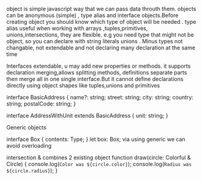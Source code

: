 object is simple javascript way that we can pass data throuth them. objects can be anonymous (simple) , type alias and interface objects.Before creating object you should know which type of object will be needed . 
type alias useful when working with arrays ,tuples,primitives, unions,intersections, they are flexible. e.g you need type that might not be object, so you can declare with string literals unions . Minus types not changable, not extendable and not declaring many declaration at the same time

Interfaces extendable, u may add new properties or methods. it supports declaration merging,allows splitting methods, definitions separate parts then merge all in one single interface.But it cannot define declarations directly using object shapes like tuples,unions and primitives

interface BasicAddress {
  name?: string;
  street: string;
  city: string;
  country: string;
  postalCode: string;
}
 
interface AddressWithUnit extends BasicAddress {
  unit: string;
}

Generic objects

interface Box<Type> {
  contents: Type;
}
let box: Box<string>;
via using generic we can avoid overloading


intersection & combines 2 existing object
function draw(circle: Colorful & Circle) {
  console.log(`Color was ${circle.color}`);
  console.log(`Radius was ${circle.radius}`);
}




